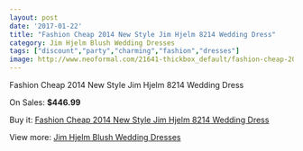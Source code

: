 ```yaml
---
layout: post
date: '2017-01-22'
title: "Fashion Cheap 2014 New Style Jim Hjelm 8214 Wedding Dress"
category: Jim Hjelm Blush Wedding Dresses
tags: ["discount","party","charming","fashion","dresses"]
image: http://www.neoformal.com/21641-thickbox_default/fashion-cheap-2014-new-style-jim-hjelm-8214-wedding-dress.jpg
---
```

Fashion Cheap 2014 New Style Jim Hjelm 8214 Wedding Dress

On Sales: **$446.99**
<a href="https://www.neoformal.com/en/jim-hjelm-blush-wedding-dresses-2014/7065-fashion-cheap-2014-new-style-jim-hjelm-8214-wedding-dress.html"><amp-img layout="responsive" width="600" height="600" src="//www.neoformal.com/21641-thickbox_default/fashion-cheap-2014-new-style-jim-hjelm-8214-wedding-dress.jpg" alt="Fashion Cheap 2014 New Style Jim Hjelm 8214 Wedding Dress 0" /></a>
<a href="https://www.neoformal.com/en/jim-hjelm-blush-wedding-dresses-2014/7065-fashion-cheap-2014-new-style-jim-hjelm-8214-wedding-dress.html"><amp-img layout="responsive" width="600" height="600" src="//www.neoformal.com/21642-thickbox_default/fashion-cheap-2014-new-style-jim-hjelm-8214-wedding-dress.jpg" alt="Fashion Cheap 2014 New Style Jim Hjelm 8214 Wedding Dress 1" /></a>

Buy it: [Fashion Cheap 2014 New Style Jim Hjelm 8214 Wedding Dress](https://www.neoformal.com/en/jim-hjelm-blush-wedding-dresses-2014/7065-fashion-cheap-2014-new-style-jim-hjelm-8214-wedding-dress.html "Fashion Cheap 2014 New Style Jim Hjelm 8214 Wedding Dress")

View more: [Jim Hjelm Blush Wedding Dresses](https://www.neoformal.com/en/109-jim-hjelm-blush-wedding-dresses-2014 "Jim Hjelm Blush Wedding Dresses")